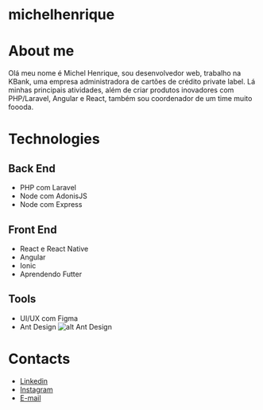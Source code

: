 # michelhenrique

# About me
Olá meu nome é Michel Henrique, sou desenvolvedor web, trabalho na KBank, uma empresa administradora de cartões de crédito private label. Lá minhas principais atividades, além de criar produtos inovadores com PHP/Laravel, Angular e React, também sou coordenador de um time muito foooda.

# Technologies
## Back End
- PHP com Laravel
- Node com AdonisJS
- Node com Express

## Front End
- React e React Native
- Angular
- Ionic
- Aprendendo Futter

## Tools
- UI/UX com Figma
- Ant Design ![alt Ant Design](https://gw.alipayobjects.com/zos/rmsportal/KDpgvguMpGfqaHPjicRK.svg)

# Contacts
- [Linkedin](https://linkedin.com/in/michelhenriquesilva)
- [Instagram](https://instagram.com/henrique.michel)
- [E-mail](mailto:michelhenrsilva@gmail.com)
